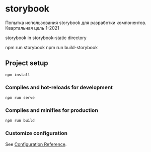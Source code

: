 # storybook
Попытка использования storybook для разработки компонентов.
Квартальная цель 1-2021

storybook in storybook-static directory

npm run storybook
npm run build-storybook


## Project setup
```
npm install
```

### Compiles and hot-reloads for development
```
npm run serve
```

### Compiles and minifies for production
```
npm run build
```

### Customize configuration
See [Configuration Reference](https://cli.vuejs.org/config/).
